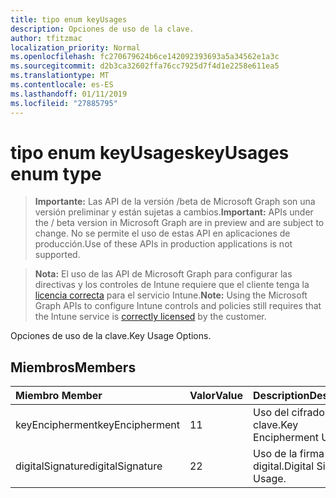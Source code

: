 ```yaml
---
title: tipo enum keyUsages
description: Opciones de uso de la clave.
author: tfitzmac
localization_priority: Normal
ms.openlocfilehash: fc270679624b6ce142092393693a5a34562e1a3c
ms.sourcegitcommit: d2b3ca32602ffa76cc7925d7f4d1e2258e611ea5
ms.translationtype: MT
ms.contentlocale: es-ES
ms.lasthandoff: 01/11/2019
ms.locfileid: "27885795"
---
```

# <a name="keyusages-enum-type"></a><span data-ttu-id="f6cf7-103">tipo enum keyUsages</span><span class="sxs-lookup"><span data-stu-id="f6cf7-103">keyUsages enum type</span></span>

> <span data-ttu-id="f6cf7-104">**Importante:** Las API de la versión /beta de Microsoft Graph son una versión preliminar y están sujetas a cambios.</span><span class="sxs-lookup"><span data-stu-id="f6cf7-104">**Important:** APIs under the / beta version in Microsoft Graph are in preview and are subject to change.</span></span> <span data-ttu-id="f6cf7-105">No se permite el uso de estas API en aplicaciones de producción.</span><span class="sxs-lookup"><span data-stu-id="f6cf7-105">Use of these APIs in production applications is not supported.</span></span>

> <span data-ttu-id="f6cf7-106">**Nota:** El uso de las API de Microsoft Graph para configurar las directivas y los controles de Intune requiere que el cliente tenga la [licencia correcta](https://go.microsoft.com/fwlink/?linkid=839381) para el servicio Intune.</span><span class="sxs-lookup"><span data-stu-id="f6cf7-106">**Note:** Using the Microsoft Graph APIs to configure Intune controls and policies still requires that the Intune service is [correctly licensed](https://go.microsoft.com/fwlink/?linkid=839381) by the customer.</span></span>

<span data-ttu-id="f6cf7-107">Opciones de uso de la clave.</span><span class="sxs-lookup"><span data-stu-id="f6cf7-107">Key Usage Options.</span></span>
## <a name="members"></a><span data-ttu-id="f6cf7-108">Miembros</span><span class="sxs-lookup"><span data-stu-id="f6cf7-108">Members</span></span>
|<span data-ttu-id="f6cf7-109">Miembro	</span><span class="sxs-lookup"><span data-stu-id="f6cf7-109">Member</span></span>|<span data-ttu-id="f6cf7-110">Valor</span><span class="sxs-lookup"><span data-stu-id="f6cf7-110">Value</span></span>|<span data-ttu-id="f6cf7-111">Description</span><span class="sxs-lookup"><span data-stu-id="f6cf7-111">Description</span></span>|
|:---|:---|:---|
|<span data-ttu-id="f6cf7-112">keyEncipherment</span><span class="sxs-lookup"><span data-stu-id="f6cf7-112">keyEncipherment</span></span>|<span data-ttu-id="f6cf7-113">1</span><span class="sxs-lookup"><span data-stu-id="f6cf7-113">1</span></span>|<span data-ttu-id="f6cf7-114">Uso del cifrado de clave.</span><span class="sxs-lookup"><span data-stu-id="f6cf7-114">Key Encipherment Usage.</span></span>|
|<span data-ttu-id="f6cf7-115">digitalSignature</span><span class="sxs-lookup"><span data-stu-id="f6cf7-115">digitalSignature</span></span>|<span data-ttu-id="f6cf7-116">2</span><span class="sxs-lookup"><span data-stu-id="f6cf7-116">2</span></span>|<span data-ttu-id="f6cf7-117">Uso de la firma digital.</span><span class="sxs-lookup"><span data-stu-id="f6cf7-117">Digital Signature Usage.</span></span>|






